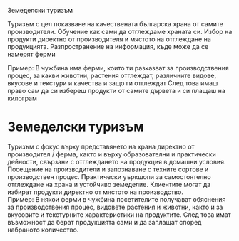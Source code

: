 Земеделски туризъм

Туризъм с цел показване на качествената българска храна от самите производители.
Обучение как сами да отглеждаме храната си.
Избор на продукти директно от производителя и мястото на отглеждане на продукцията. 
Разпространение на информация, къде може да се намерят ферми

Пример: В чужбина има ферми, които ти разказват за производствения процес, за
какви животни, растения отглеждат, различните видове, вкусове и текстури и качества и защо ги отглеждат
След това имаш право сам да си избереш продукти от самите дървета и си плащаш на килограм

# Земеделски туризъм

Туризъм с фокус върху представянето на храна директно от производител / ферма, както и върху образователни и практически дейности, свързани с отглеждането на продукция в домашни условия. Посещение на производители и запознаване с техните сортове и производствен процес. Практически уъркшопи за самостоятелно отглеждане на храна и устойчиво земеделие. Клиентите могат да избират продукти директно от мястото на производство.  
Пример: В някои ферми в чужбина посетителите получават обяснения за производствения процес, видовете растения и животни, както и за вкусовите и текстурните характеристики на продуктите. След това имат възможност да берат продукцията сами и да заплащат според набраното количество.
